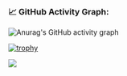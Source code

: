### 📈 GitHub Activity Graph:
![Anurag's GitHub activity graph](https://activity-graph.herokuapp.com/graph?user)

[![trophy](https://github-profile-trophy.vercel.app/?username=anuraghazra&theme=onedark)](https://github.com/ryo-ma/github-profile-trophy)

![](https://komarev.com/ghpvc/?username=Tamerlan319&color=green)
